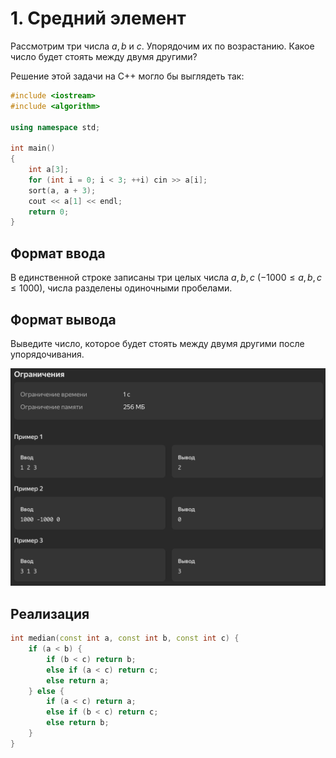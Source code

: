 # 1. Средний элемент

Рассмотрим три числа $a, b \text{ и } c$. Упорядочим их по возрастанию.
Какое число будет стоять между двумя другими?

Решение этой задачи на С++ могло бы выглядеть так:

```cpp
#include <iostream>
#include <algorithm>

using namespace std;

int main()
{
    int a[3];
    for (int i = 0; i < 3; ++i) cin >> a[i];
    sort(a, a + 3);
    cout << a[1] << endl;
    return 0;
}
```

## Формат ввода
В единственной строке записаны три целых числа $a,b,c$ $(-1000 \leq a,b,c \leq 1000)$, числа разделены одиночными пробелами.

## Формат вывода
Выведите число, которое будет стоять между двумя другими после упорядочивания.

![none](../materials/imgs/1/add.png)

## Реализация

```cpp
int median(const int a, const int b, const int c) {
    if (a < b) {
        if (b < c) return b;
        else if (a < c) return c;
        else return a;
    } else {
        if (a < c) return a;
        else if (b < c) return c;
        else return b;
    }
}
```